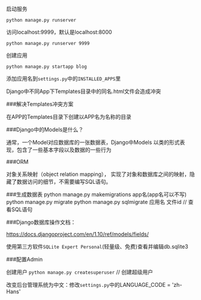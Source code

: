 启动服务

`python manage.py runserver`

访问localhost:9999，默认是localhost:8000

`python manage.py runserver 9999`

创建应用

`python manage.py startapp blog`

添加应用名到`settings.py`中的`INSTALLED_APPS`里

Django中不同App下Templates目录中的同名.html文件会造成冲突

###解决Templates冲突方案

在APP的Templates目录下创建以APP名为名称的目录

###Django中的Models是什么？

通常，一个Model对应数据库的一张数据表，Django中Models
以类的形式表现，包含了一些基本字段以及数据的一些行为

###ORM

对象关系映射（object relation mapping），
实现了对象和数据库之间的映射，隐藏了数据访问的细节，不需要编写SQL语句。

###生成数据表
python manage.py makemigrations app名(app名可以不写)
python manage.py migrate
python manage.py sqlmigrate 应用名 文件id // 查看SQL语句

###Django数据库操作文档：

https://docs.djangoproject.com/en/1.10/ref/models/fields/

使用第三方软件`SQLite Expert Personal`(轻量级、免费)查看并编辑db.sqlite3

###配置Admin

创建用户
`python manage.py createsuperuser` // 创建超级用户

改变后台管理系统为中文：修改`settings.py`中的LANGUAGE_CODE = 'zh-Hans'



























